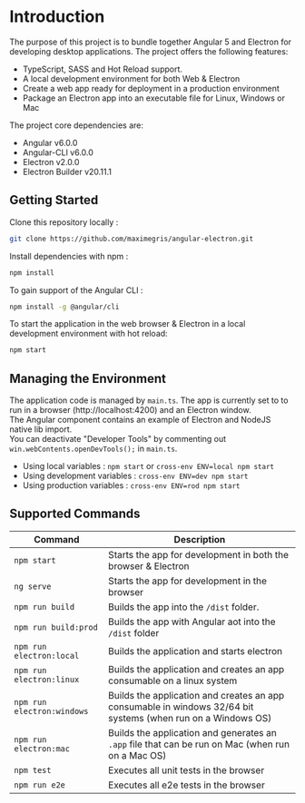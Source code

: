 # Introduction

The purpose of this project is to bundle together Angular 5 and Electron for developing desktop applications. 
The project offers the following features:

- TypeScript, SASS and Hot Reload support.
- A local development environment for both Web & Electron
- Create a web app ready for deployment in a production environment
- Package an Electron app into an executable file for Linux, Windows or Mac

The project core dependencies are:

- Angular v6.0.0
- Angular-CLI v6.0.0
- Electron v2.0.0
- Electron Builder v20.11.1

## Getting Started

Clone this repository locally :

``` bash
git clone https://github.com/maximegris/angular-electron.git
```

Install dependencies with npm :

``` bash
npm install
```

To gain support of the Angular CLI :

``` bash
npm install -g @angular/cli
```

To start the application in the web browser & Electron in a local development environment with hot reload:
``` bash
npm start
```

## Managing the Environment

The application code is managed by `main.ts`. 
The app is currently set to to run in a browser (http://localhost:4200) and an Electron window.  
The Angular component contains an example of Electron and NodeJS native lib import.  
You can deactivate "Developer Tools" by commenting out `win.webContents.openDevTools();` in `main.ts`.

- Using local variables :  `npm start` or `cross-env ENV=local npm start`
- Using development variables :  `cross-env ENV=dev npm start`
- Using production variables  :  `cross-env ENV=rod npm start`

## Supported Commands

|Command|Description|
|--|--|
|`npm start`| Starts the app for development in both the browser & Electron |
|`ng serve`| Starts the app for development in the browser |
|`npm run build`| Builds the app into the `/dist` folder. |
|`npm run build:prod`| Builds the app with Angular aot into the `/dist` folder |
|`npm run electron:local`| Builds the application and starts electron
|`npm run electron:linux`| Builds the application and creates an app consumable on a linux system |
|`npm run electron:windows`| Builds the application and creates an app consumable in windows 32/64 bit systems (when run on a Windows OS) |
|`npm run electron:mac`|  Builds the application and generates an `.app` file that can be run on Mac (when run on a Mac OS) |
|`npm test`| Executes all unit tests in the browser |
|`npm run e2e`| Executes all e2e tests in the browser |
